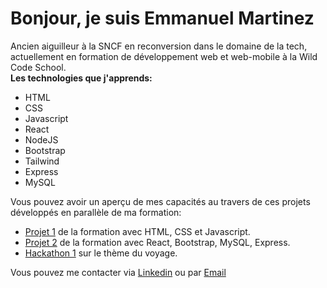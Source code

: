 # Bonjour, je suis Emmanuel Martinez
Ancien aiguilleur à la SNCF en reconversion dans le domaine de la tech, actuellement en formation de développement web et web-mobile à la Wild Code School.  
**Les technologies que j'apprends:**
  - HTML
  - CSS
  - Javascript
  - React
  - NodeJS
  - Bootstrap
  - Tailwind
  - Express
  - MySQL
  
  Vous pouvez avoir un aperçu de mes capacités au travers de ces projets développés en parallèle de ma formation:
  - <a href="https://github.com/WildCodeSchool/2022-09-JS-RMT-JSCREW-TEAM-A" target=”_blank”>Projet 1</a> de la formation avec HTML, CSS et Javascript.
  - <a href="https://github.com/WildCodeSchool/2022-09-JS-RMT-JSCREW-projet2-team1" target=”_blank”>Projet 2</a> de la formation avec React, Bootstrap, MySQL, Express.
  - <a href="https://github.com/vassili45/Hackathon-1" target=”_blank”>Hackathon 1</a> sur le thème du voyage.
  
  Vous pouvez me contacter via <a href="https://www.linkedin.com/in/emmanuel-martinez-b3386a251/">Linkedin</a> ou par [Email](mailto:e.martinez03@reseau.sncf.fr)
